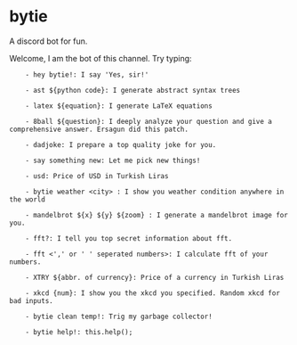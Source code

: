 # bytie
A discord bot for fun.


Welcome, I am the bot of this channel. Try typing:

        - hey bytie!: I say 'Yes, sir!'

        - ast ${python code}: I generate abstract syntax trees 

        - latex ${equation}: I generate LaTeX equations

        - 8ball ${question}: I deeply analyze your question and give a comprehensive answer. Ersagun did this patch. 

        - dadjoke: I prepare a top quality joke for you. 

        - say something new: Let me pick new things!

        - usd: Price of USD in Turkish Liras

        - bytie weather <city> : I show you weather condition anywhere in the world

        - mandelbrot ${x} ${y} ${zoom} : I generate a mandelbrot image for you. 

        - fft?: I tell you top secret information about fft.

        - fft <',' or ' ' seperated numbers>: I calculate fft of your numbers.

        - XTRY ${abbr. of currency}: Price of a currency in Turkish Liras

        - xkcd {num}: I show you the xkcd you specified. Random xkcd for bad inputs.

        - bytie clean temp!: Trig my garbage collector!

        - bytie help!: this.help();
